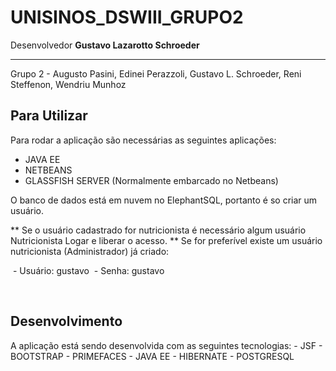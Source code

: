 # UNISINOS_DSWIII_GRUPO2

Desenvolvedor <b>Gustavo Lazarotto Schroeder</b>
<hr/>
Grupo 2 - Augusto Pasini, Edinei Perazzoli, Gustavo L. Schroeder, Reni Steffenon, Wendriu Munhoz

<h2> Para Utilizar </h2>

Para rodar a aplicação são necessárias as seguintes aplicações:
- JAVA EE
- NETBEANS
- GLASSFISH SERVER (Normalmente embarcado no Netbeans)

O banco de dados está em nuvem no ElephantSQL, portanto é so criar um usuário.

** Se o usuário cadastrado for nutricionista é necessário algum usuário Nutricionista Logar e liberar o acesso.
** Se for preferível existe um usuário nutricionista (Administrador) já criado:

  - Usuário: gustavo
  - Senha: gustavo
  
<br/>

<h2>Desenvolvimento</h2>
A aplicação está sendo desenvolvida com as seguintes tecnologias:
  - JSF
    - BOOTSTRAP
    - PRIMEFACES
  - JAVA EE
  - HIBERNATE
  - POSTGRESQL
